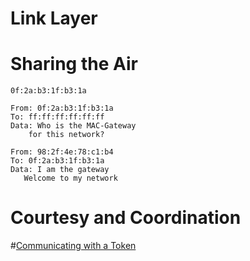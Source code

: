 #  Link Layer
#  Sharing the Air

    0f:2a:b3:1f:b3:1a

    From: 0f:2a:b3:1f:b3:1a
    To: ff:ff:ff:ff:ff:ff
    Data: Who is the MAC-Gateway
        for this network?

    From: 98:2f:4e:78:c1:b4
    To: 0f:2a:b3:1f:b3:1a
    Data: I am the gateway
       Welcome to my network

#  Courtesy and Coordination
#[Communicating with a Token](../sketchnote/Token.png)
